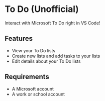 # To Do (Unofficial)

Interact with Microsoft To Do right in VS Code!

## Features

* View your To Do lists
* Create new lists and add tasks to your lists
* Edit details about your To Do lists

## Requirements

* A Microsoft account
* A work or school account
